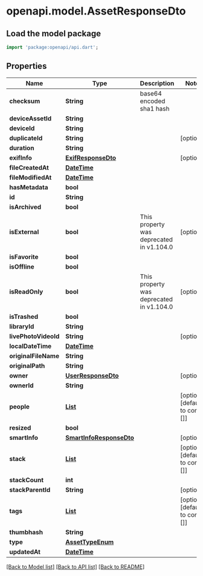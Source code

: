 # openapi.model.AssetResponseDto

## Load the model package
```dart
import 'package:openapi/api.dart';
```

## Properties
Name | Type | Description | Notes
------------ | ------------- | ------------- | -------------
**checksum** | **String** | base64 encoded sha1 hash | 
**deviceAssetId** | **String** |  | 
**deviceId** | **String** |  | 
**duplicateId** | **String** |  | [optional] 
**duration** | **String** |  | 
**exifInfo** | [**ExifResponseDto**](ExifResponseDto.md) |  | [optional] 
**fileCreatedAt** | [**DateTime**](DateTime.md) |  | 
**fileModifiedAt** | [**DateTime**](DateTime.md) |  | 
**hasMetadata** | **bool** |  | 
**id** | **String** |  | 
**isArchived** | **bool** |  | 
**isExternal** | **bool** | This property was deprecated in v1.104.0 | [optional] 
**isFavorite** | **bool** |  | 
**isOffline** | **bool** |  | 
**isReadOnly** | **bool** | This property was deprecated in v1.104.0 | [optional] 
**isTrashed** | **bool** |  | 
**libraryId** | **String** |  | 
**livePhotoVideoId** | **String** |  | [optional] 
**localDateTime** | [**DateTime**](DateTime.md) |  | 
**originalFileName** | **String** |  | 
**originalPath** | **String** |  | 
**owner** | [**UserResponseDto**](UserResponseDto.md) |  | [optional] 
**ownerId** | **String** |  | 
**people** | [**List<PersonWithFacesResponseDto>**](PersonWithFacesResponseDto.md) |  | [optional] [default to const []]
**resized** | **bool** |  | 
**smartInfo** | [**SmartInfoResponseDto**](SmartInfoResponseDto.md) |  | [optional] 
**stack** | [**List<AssetResponseDto>**](AssetResponseDto.md) |  | [optional] [default to const []]
**stackCount** | **int** |  | 
**stackParentId** | **String** |  | [optional] 
**tags** | [**List<TagResponseDto>**](TagResponseDto.md) |  | [optional] [default to const []]
**thumbhash** | **String** |  | 
**type** | [**AssetTypeEnum**](AssetTypeEnum.md) |  | 
**updatedAt** | [**DateTime**](DateTime.md) |  | 

[[Back to Model list]](../README.md#documentation-for-models) [[Back to API list]](../README.md#documentation-for-api-endpoints) [[Back to README]](../README.md)


